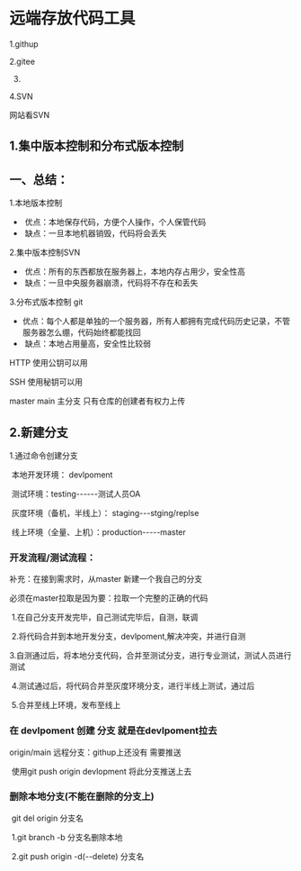 #  远端存放代码工具

1.githup

2.gitee

3.

4.SVN

网站看SVN 

## 1.集中版本控制和分布式版本控制

## 一、总结：

1.本地版本控制

- ​	优点：本地保存代码，方便个人操作，个人保管代码
- ​	缺点：一旦本地机器销毁，代码将会丢失

2.集中版本控制SVN

- ​	优点：所有的东西都放在服务器上，本地内存占用少，安全性高
- ​	缺点：一旦中央服务器崩溃，代码将不存在和丢失

3.分布式版本控制 git

- ​	优点：每个人都是单独的一个服务器，所有人都拥有完成代码历史记录，不管服务器怎么绷，代码始终都能找回
- ​	缺点：本地占用量高，安全性比较弱



HTTP 使用公钥可以用

SSH 使用秘钥可以用

master main 主分支 只有仓库的创建者有权力上传 

## 2.新建分支

1.通过命令创建分支



​	本地开发环境： devlpoment

​	测试环境：testing------测试人员OA

​	灰度环境（备机，半线上）： staging---stging/replse

​	线上环境（全量、上机）：production-----master

### 开发流程/测试流程：

补充：在接到需求时，从master 新建一个我自己的分支 

必须在master拉取是因为要：拉取一个完整的正确的代码

​	1.在自己分支开发完毕，自己测试完毕后，自测，联调

​	2.将代码合并到本地开发分支，devlpoment,解决冲突，并进行自测

​	3.自测通过后，将本地分支代码，合并至测试分支，进行专业测试，测试人员进行测试

​	4.测试通过后，将代码合并至灰度环境分支，进行半线上测试，通过后

​	5.合并至线上环境，发布至线上



### 在 devlpoment 创建 分支 就是在devlpoment拉去

origin/main 远程分支：githup上还没有 需要推送

​	使用git push origin devlopment 将此分支推送上去

### 删除本地分支(不能在删除的分支上)

​	git del origin 分支名

​	1.git branch -b 分支名删除本地

​	2.git push origin -d(--delete) 分支名

